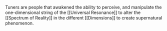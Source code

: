 Tuners are people that awakened the ability to perceive, and manipulate the one-dimensional string of the [[Universal Resonance]] to alter the [[Spectrum of Reality]] in the different [[Dimensions]] to create supernatural phenomenon.
